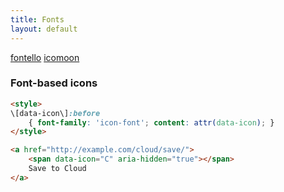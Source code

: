 ```yaml
---
title: Fonts
layout: default
---
```


[fontello](http://fontello.com/)
[icomoon](http://icomoon.io/)


### Font-based icons 

```html
<style> 
\[data-icon\]:before 
	{ font-family: 'icon-font'; content: attr(data-icon); } 
</style> 

<a href="http://example.com/cloud/save/"> 
	<span data-icon="C" aria-hidden="true"></span> 
	Save to Cloud 
</a>
```	
